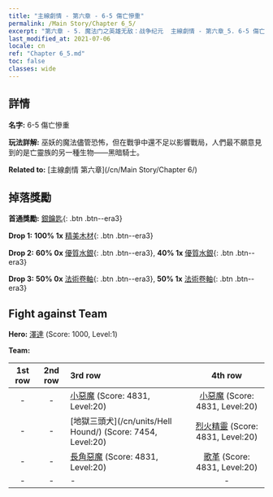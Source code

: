 ```yaml
---
title: "主線劇情 - 第六章 - 6-5 傷亡慘重"
permalink: /Main Story/Chapter 6_5/
excerpt: "第六章 - 5. 魔法门之英雄无敌：战争纪元  主線劇情 - 第六章_5. 6-5 傷亡慘重"
last_modified_at: 2021-07-06
locale: cn
ref: "Chapter 6_5.md"
toc: false
classes: wide
---
```


## 詳情

 **名字:** 6-5 傷亡慘重

 **玩法詳解:** 巫妖的魔法儘管恐怖，但在戰爭中還不足以影響戰局，人們最不願意見到的是亡靈族的另一種生物——黑暗騎士。

 **Related to:** [主線劇情 第六章](/cn/Main Story/Chapter 6/)

## 掉落獎勵

 **首通獎勵:** [銀鑰匙](/cn/Items/con_693/){: .btn .btn--era3}

 **Drop 1:** **100% 1x** [精美木材](/cn/Items/mat_20/){: .btn .btn--era3}

 **Drop 2:** **60% 0x** [優質水銀](/cn/Items/mat_14/){: .btn .btn--era3}, **40% 1x** [優質水銀](/cn/Items/mat_14/){: .btn .btn--era3}

 **Drop 3:** **50% 0x** [法術卷軸](/cn/Items/con_694/){: .btn .btn--era3}, **50% 1x** [法術卷軸](/cn/Items/con_694/){: .btn .btn--era3}


## Fight against Team
 **Hero:** [澤達](/cn/heroes/Zydar/) (Score: 1000, Level:1)

 **Team:**


  | 1st row | 2nd row | 3rd row | 4th row |
  |:----:|:----:|:----|:----:|
  | - | - | [小惡魔](/cn/units/Imp/) (Score: 4831, Level:20)  | [小惡魔](/cn/units/Imp/) (Score: 4831, Level:20)  |
  | - | - | [地獄三頭犬](/cn/units/Hell Hound/) (Score: 7454, Level:20)  | [烈火精靈](/cn/units/Efreeti/) (Score: 4831, Level:20)  |
  | - | - | [長角惡魔](/cn/units/Demon/) (Score: 4831, Level:20)  | [歌革](/cn/units/Gog/) (Score: 4831, Level:20)  |
  | - | - | - | - |


